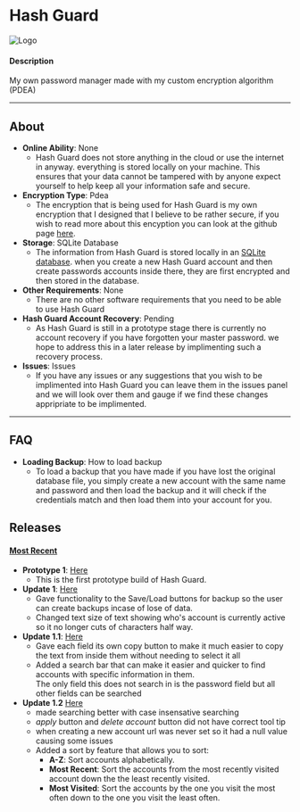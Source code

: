 # Hash Guard
![Logo](https://i.ibb.co/qysxSy7/password-manager-logo-small.png)
#### Description
 My own password manager made with my custom encryption algorithm (PDEA)

***

## About
- **Online Ability**: None
  - Hash Guard does not store anything in the cloud or use the internet in anyway. everything is stored locally on your machine. This ensures that your data cannot be tampered with by anyone expect yourself to help keep all your information safe and secure.
- **Encryption Type**: Pdea
  - The encryption that is being used for Hash Guard is my own encryption that I designed that I believe to be rather secure, if you wish to read more about this encyption you can look at the github page [here](https://github.com/DylanMcBean/PDEA-Encryption).
- **Storage**: SQLite Database
  - The information from Hash Guard is stored locally in an [SQLite database](https://sqlite.org/index.html). when you create a new Hash Guard account and then create passwords accounts inside there, they are first encrypted and then stored in the database.
- **Other Requirements**: None
  - There are no other software requirements that you need to be able to use Hash Guard
- **Hash Guard Account Recovery**: Pending
  - As Hash Guard is still in a prototype stage there is currently no account recovery if you have forgotten your master password. we hope to address this in a later release by implimenting such a recovery process.
- **Issues**: Issues
  - If you have any issues or any suggestions that you wish to be implimented into Hash Guard you can leave them in the issues panel and we will look over them and gauge if we find these changes appripriate to be implimented.
***

## FAQ
- **Loading Backup**: How to load backup
  - To load a backup that you have made if you have lost the original database file, you simply create a new account with the same name and password and then load the backup and it will check if the credentials match and then load them into your account for you.

## Releases 
#### [Most Recent](https://github.com/DylanMcBean/Hash-Guard/releases/tag/V3)
- **Prototype 1**: [Here](https://github.com/DylanMcBean/Hash-Guard/releases/tag/p1.0)
  - This is the first prototype build of Hash Guard.
- **Update 1**: [Here](https://github.com/DylanMcBean/Hash-Guard/releases/tag/v1.2)
  - Gave functionality to the Save/Load buttons for backup so the user can create backups incase of lose of data.
  - Changed text size of text showing who's account is currently active so it no longer cuts of characters half way.
- **Update 1.1**: [Here](https://github.com/DylanMcBean/Hash-Guard/releases/tag/V1.21)
  - Gave each field its own copy button to make it much easier to copy the text from inside them without needing to select it all
  - Added a search bar that can make it easier and quicker to find accounts with specific information in them.  
    The only field this does not search in is the password field but all other fields can be searched
- **Update 1.2** [Here](https://github.com/DylanMcBean/Hash-Guard/releases/tag/v3)
  - made searching better with case insensative searching
  - *apply* button and *delete account* button did not have correct tool tip
  - when creating a new account url was never set so it had a null value causing some issues
  - Added a sort by feature that allows you to sort:
	   - **A-Z**: Sort accounts alphabetically.
	   - **Most Recent**: Sort the accounts from the most recently visited account down the the least recently visited.
	   - **Most Visited**: Sort the accounts by the one you visit the most often down to the one you visit the least often.
